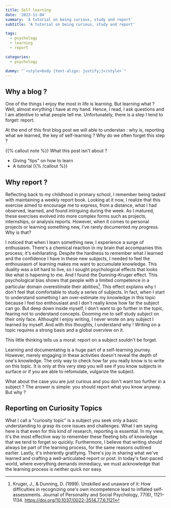 ```yaml
---
title: Self learning
date: '2023-11-04'
summary: 'A tutorial on being curious, study and report'
subtitle: 'A tutorial on being curious, study and report'

tags:
  - psychology
  - learning
  - report

categories:
  - psychology

dummy: "`<style>body {text-align: justify;}</style>`"
---
```


## Why a blog ?
One of the things I enjoy the most in life is learning. But learning what ? Well, almost evrything I have at my hand.
Hence, I read, I ask questions and I am attentive to what people tell me. Unfortunately, there is a step I tend to forget: report. 

At the end of this first blog post we will able to understan : why is, reporting what we learned, the key of self-learning ? Why do we often forget this step ?

{{% callout note %}}
What this post isn't about ?
- Giving "tips" on how to learn
- A tutorial
{{% /callout %}}

## Why report ?
Reflecting back to my childhood in primary school, I remember being tasked with maintaining a weekly report book. Looking at it now, I realize that this exercise aimed to encourage me to express, from a distance, what I had observed, learned, and found intriguing during the week. As I matured, these exercises evolved into more complex forms such as projects, internships, or analysis reports. However, when it comes to personal projects or learning something new, I've rarely documented my progress. Why is that?

I noticed that when I learn something new, I experience a surge of enthusiasm. There's a chemical reaction in my brain that accompanies this process; it's exhilarating. Despite the hardness to remember what I learned and the confidence I have in these new subjects, I needed to feel the enthousiasm of learning makes me want to accumulate knowledge. This duality was a bit hard to live, so I sought psychological effects that looks like what is hapening to me. And I found the Dunning–Kruger effect. This psychological bias shows that people with a limited competence in a particular domain overestimate their abilities[^1]. This effect explains why I don't feel that comfortable to study a series of subjects. In fact, when I start to understand something I am over-estimate my knowledge in this topic because I feel too enthousiast and I don't really know how far the subject can go. But deep down inside myself, I don't want to go further in the topic, fearing not to understand concepts. Dooming me to self study subject on their only face. Althought I enjoy writing, I never wrote on any subject I learned by myself. And with this thoughts, I understand why ! Writing on a topic requires a strong basis and a global overview on it.

This little thinking tells us a moral: report on a subject souldn't be forget.

Learning and documentating is a huge part of a self-learning journey. However, merely engaging in these activities doesn't reveal the depth of one's knowledge. The only way to check how far you really know is to write on this topic. It is only at this very step you will see if you know subjects in surface or if you are able to refomulate, vulgarize the subject.

What about the case you are just curious and you don't want too further in a subject ? The answer is simple: you should report what you know anyway. But why ?


## Reporting on Curiosity Topics
What I call a "curiosity topic" is a subject you seek only a basic understanding to grasp its core issues and challenges. What I am saying here is that even for this kind of research, reporting is essential. In my view, it's the most effective way to remember these fleeting bits of knowledge that we tend to forget so quickly. Furthermore, I believe that writing should always be part of the learning process, for the same reasons outlined earlier. Lastly, it's inherently gratifying. There's joy in sharing what we've learned and crafting a well-articulated report or post. In today's fast-paced world, where everything demands immediacy, we must acknowledge that the learning process is neither quick nor easy.

[^1]: Kruger, J., & Dunning, D. (1999). Unskilled and unaware of it: How difficulties in recognizing one's own incompetence lead to inflated self-assessments. Journal of Personality and Social Psychology, 77(6), 1121–1134. https://doi.org/10.1037/0022-3514.77.6.1121